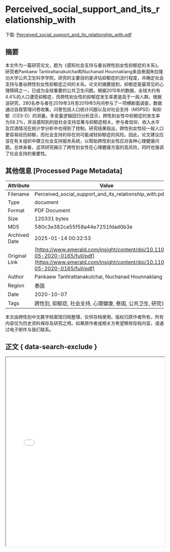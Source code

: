 # Perceived_social_support_and_its_relationship_with

<!-- tcd_download_link -->
下载: <a href="../Perceived_social_support_and_its_relationship_with.pdf" download>Perceived_social_support_and_its_relationship_with.pdf</a>
<!-- tcd_download_link_end -->

## 摘要

<!-- tcd_abstract -->
本文件为一篇研究论文，题为《感知社会支持与曼谷跨性别女性抑郁症的关系》。研究者Pankaew Tantirattanakulchai和Nuchanad Hounnaklang来自泰国朱拉隆功大学公共卫生科学学院，研究的主要目的是评估抑郁症的流行程度，并确定社会支持与曼谷跨性别女性抑郁症之间的关系。论文的摘要提到，抑郁症是最常见的心理障碍之一，已成为全球重要的公共卫生问题。根据2015年的数据，全球大约有4.4%的人口遭受抑郁症，而跨性别女性的抑郁症发生率更是高于一般人群。根据该研究，280名参与者在2019年3月至2019年5月间参与了一项横断面调查，数据通过自我管理问卷收集。问卷包括人口统计问题以及对社会支持（MSPSS）和抑郁（CES-D）的测量。多变量逻辑回归分析显示，跨性别女性中抑郁症的发生率为58.2%，并且感知到的低社会支持显著与抑郁症相关。参与者信仰、收入水平及饮酒情况在统计学分析中也得到了控制。研究结果指出，跨性别女性较一般人口更容易经历抑郁，而社会支持的存在则可能减轻抑郁症的风险。因此，论文建议应该在有关组织中建立社会支持服务系统，以帮助跨性别女性应对各种心理健康问题。总体来看，这项研究揭示了跨性别女性在心理健康方面的高风险，同时也强调了社会支持的重要性。

<!-- tcd_abstract_end -->

## 其他信息 [Processed Page Metadata]

| Attribute       | Value                                  |
|-----------------|----------------------------------------|
| Filename        | Perceived_social_support_and_its_relationship_with.pdf                             |
| Type            | document                                 |
| Format          | PDF Document                               |
| Size            | 120331 bytes                           |
| MD5             | 580c3e382ca55f58a44e7251fdad0b3e                                  |
| Archived Date   | 2025-01-14 00:32:53                             |
| Original Link   | [https://www.emerald.com/insight/content/doi/10.1108/jhr-05-2020-0165/full/pdf](https://www.emerald.com/insight/content/doi/10.1108/jhr-05-2020-0165/full/pdf)                         |
| Author          | Pankaew Tantirattanakulchai, Nuchanad Hounnaklang                               |
| Region          | 泰国                               |
| Date            | 2020-10-07                                 |
| Tags            | 跨性别, 抑郁症, 社会支持, 心理健康, 泰国, 公共卫生, 研究论文                                 |

本文由跨性别中文数字档案馆归档整理，仅供存档使用。版权归原作者所有，所有内容仅为历史资料保存及研究之用。如果原作者或相关方希望移除存档内容，请通过电子邮件与我们联系。

## 正文 { data-search-exclude }

<!-- tcd_main_text -->
<iframe src="../Perceived_social_support_and_its_relationship_with.pdf" width="100%" height="600px">
    <p>无法显示PDF，请下载查看。</p>
</iframe>
<!-- tcd_main_text_end -->

